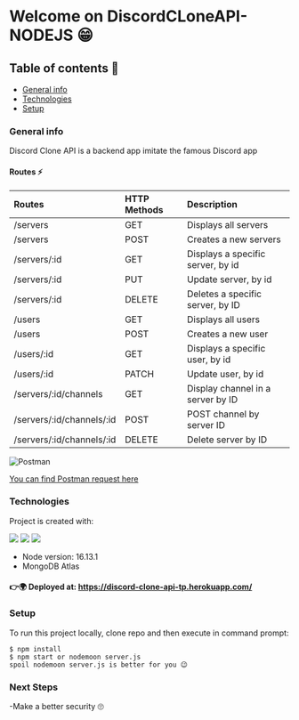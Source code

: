 # Welcome on DiscordCLoneAPI-NODEJS 😁

## Table of contents 👀
* [General info](#general-info)
* [Technologies](#technologies)
* [Setup](#setup)


### General info
Discord Clone API is a backend app imitate  the famous Discord app

#### Routes ⚡
| Routes | HTTP Methods| Description
|:------- |:---------------|:--------------
| /servers      | GET                  | Displays all servers
| /servers      | POST               | Creates a new servers
|/servers/:id   | GET     | Displays a specific server, by id
|/servers/:id   | PUT  | Update  server, by id
|/servers/:id   | DELETE | Deletes a specific server, by ID
| /users      | GET                  | Displays all users
| /users      | POST               | Creates a new user
|/users/:id   | GET     | Displays a specific user, by id
|/users/:id   | PATCH  | Update  user, by id
|/servers/:id/channels   | GET  | Display channel in a server by ID
|/servers/:id/channels/:id  | POST  | POST channel by server ID
|/servers/:id/channels/:id  | DELETE  | Delete server by ID


![Postman](https://img.shields.io/badge/Postman-FF6C37?style=for-the-badge&logo=postman&logoColor=white)

[You can find Postman request here ](../master/public/DiscordCLone.postman_collection.json)





### Technologies
Project is created with:
<p>
<img src="https://img.shields.io/badge/-MongoDB%20-1AA121?style=for-the-badge&logo=mongodb&logoColor=green">
<img src="https://img.shields.io/badge/-Expressjs%20-%23323330?style=for-the-badge&logo=express">  
<img src="https://img.shields.io/badge/-Nodejs%20-%23323330?style=for-the-badge&logo=Node.js&logoColor=green">
</p>

* Node version: 16.13.1
* MongoDB Atlas

#### 👉🌍 Deployed at: https://discord-clone-api-tp.herokuapp.com/


### Setup
To run this project locally, clone repo and then execute in command prompt:
```
$ npm install
$ npm start or nodemoon server.js 
spoil nodemoon server.js is better for you 😉
```

### Next Steps
-Make a better security  🙄
	
